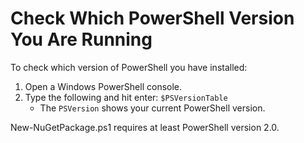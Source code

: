 # Check Which PowerShell Version You Are Running

To check which version of PowerShell you have installed:

1. Open a Windows PowerShell console.
1. Type the following and hit enter: `$PSVersionTable`
	* The `PSVersion` shows your current PowerShell version.

New-NuGetPackage.ps1 requires at least PowerShell version 2.0.
